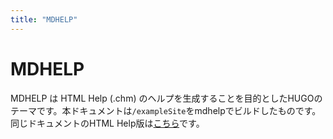 ```yaml
---
title: "MDHELP"
---
```


# MDHELP

MDHELP は HTML Help (.chm) のヘルプを生成することを目的としたHUGOのテーマです。本ドキュメントは`/exampleSite`をmdhelpでビルドしたものです。同じドキュメントのHTML Help版は[こちら](./mdhelpDocs.chm)です。